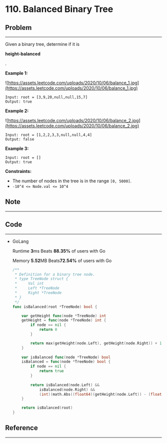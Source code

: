 # 110. Balanced Binary Tree

## Problem

---

Given a binary tree, determine if it is

**height-balanced**

.

**Example 1:**

![https://assets.leetcode.com/uploads/2020/10/06/balance_1.jpg](https://assets.leetcode.com/uploads/2020/10/06/balance_1.jpg)

```
Input: root = [3,9,20,null,null,15,7]
Output: true

```

**Example 2:**

![https://assets.leetcode.com/uploads/2020/10/06/balance_2.jpg](https://assets.leetcode.com/uploads/2020/10/06/balance_2.jpg)

```
Input: root = [1,2,2,3,3,null,null,4,4]
Output: false

```

**Example 3:**

```
Input: root = []
Output: true

```

**Constraints:**

- The number of nodes in the tree is in the range `[0, 5000]`.
- `-10^4 <= Node.val <= 10^4`

## Note

---

## Code

---

- GoLang
    
    Runtime **3**ms Beats **88.35%** of users with Go
    
    Memory **5.52**MB Beats**72.54%** of users with Go
    
    ```go
    /**
     * Definition for a binary tree node.
     * type TreeNode struct {
     *     Val int
     *     Left *TreeNode
     *     Right *TreeNode
     * }
     */
    func isBalanced(root *TreeNode) bool {
    
        var getHeight func(node *TreeNode) int
        getHeight = func(node *TreeNode) int {
            if node == nil {
                return 0
            }
    
            return max(getHeight(node.Left), getHeight(node.Right)) + 1
        }
        
        var isBalanced func(node *TreeNode) bool
        isBalanced = func(node *TreeNode) bool {
            if node == nil {
                return true
            }
            
            return isBalanced(node.Left) &&
                isBalanced(node.Right) &&
                (int)(math.Abs((float64)(getHeight(node.Left)) - (float64)(getHeight(node.Right)))) < 2
        }
    
        return isBalanced(root)
    }
    ```
    

## Reference

---